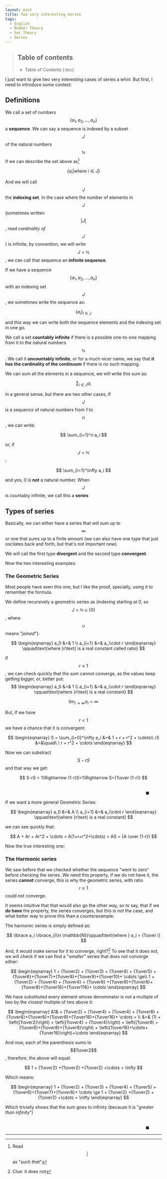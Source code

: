 ```yaml
---
layout: post
title: Two very interesting Series
tags:
  - English
  - Number Theory
  - Set Theory
  - Series
---
```



>## Table of contents
>* Table of Contents
>{:toc}

I just want to give two very interesting cases of series a whirl. But first, I need to introduce some context:

## Definitions
We call a set of numbers $$\lbrace a_1, a_2, \dots, a_n \rbrace$$ a **sequence**. We can say a sequence is indexed by a subset $$J$$ of the natural numbers $$\mathbb{N}$$ if we can describe the set above as[^1]

$$
\lbrace
 a_i \vert \text{where }i\in J
\rbrace
$$

[^1]: Read $$\vert$$ as "*such that*"

And we will call $$J$$ the **indexing set**. In the case where the number of elements in $$J$$ (sometimes written $$\vert J \vert$$, read *cardinality of $$J$$*) is infinite, by convention, we will write $$J = \mathbb{N}$$, we can call that sequence an **infinite sequence**.

If we have a sequence $$\lbrace a_1, a_2, \dots, a_n \rbrace$$ with an indexing set $$J$$, we sometimes write the sequence as:

$$
\lbrace
 a_i
\rbrace_{i\in J}
$$

and this way we can write both the sequence elements and the indexing set in one go.

We call a set **countably infinite** if there is a possible one-to-one mapping from it to the natural numbers $$\mathbb{N}$$. We call it **uncountably infinite**, or for a much nicer name, we say that **it has the cardinality of the continuum** if there is no such mapping.

We can sum all the elements in a sequence, we will write this sum as:

$$
\sum_{i\in J} a_i
$$

in a general sense, but there are two other cases, if $$J$$ is a sequence of natural numbers from 1 to $$n$$, we can write:

$$
\sum_{i=1}^n a_i
$$

or, if $$J= \mathbb{N}$$:

$$
\sum_{i=1}^\infty a_i
$$

and yes, 0 is **not** a natural number. When $$J$$ is countably infinite, we call this a **series**

## Types of series

Basically, we can either have a series that will sum up to $$\infty$$ or one that sums up to a finite amount (we can also have one type that just oscilates back and forth, but that's not important now).

We will call the first type **divergent** and the second type **convergent**.

Now the two interesting examples:

### The Geometric Series
Most people have seen this one, but I like the proof, specially, using it to remember the formula.

We define recursively a geometric series as (indexing starting at 0, so $$J = \mathbb{N}\cup\lbrace 0 \rbrace$$, where $$\cup$$ means "*joined*"):

$$
\begin{eqnarray}
 a_0 &=& 1 \\
 a_{i+1} &=& a_i\cdot r
\end{eqnarray}
\qquad\text{where }r\text{ is a real constant called ratio}
$$

If $$r\ge 1$$, we can check quickly that the sum cannot converge, as the values keep getting bigger, or, better put:$$
\begin{eqnarray}
 a_0 &=& 1 \\
 a_{i+1} &=& a_i\cdot r
\end{eqnarray}
\qquad\text{where }r\text{ is a real constant}
$$

$$
\lim_{i\to\infty} a_i =\infty
$$

But, if we have $$r<1$$ we have a chance that it is convergent:

$$
\begin{eqnarray}
 S = \sum_{i=0}^\infty a_i &=& 1 + r + r^2 + \cdots\\
                        rS &=&\quad\ \  r + r^2 + \cdots
\end{eqnarray}
$$

Now we can substract $$S - rS$$ and that way we get:

$$
S-rS = 1\Rightarrow (1-r)S=1\Rightarrow S={1\over (1-r)}
$$

$$\hspace{25cm}\blacksquare$$

If we want a more general Geometric Series:

$$
\begin{eqnarray}
 a_0 &=& A \\
 a_{i+1} &=& a_i\cdot r
\end{eqnarray}
\qquad\text{where }r\text{ is a real constant}
$$

we can see quickly that:

$$
A + Ar + Ar^2 + \cdots = A(1+r+r^2+\cdots) = AS = {A \over (1-r)}
$$

Now the true interesting one:

### The Harmonic series

We saw before that we checked whether the sequence "went to zero" before checking the series. We need this property, if we do not have it, the series **cannot** converge, this is why the geometric series, with ratio $$r\ge 1$$ could not converge.

It seems intuitive that that would also go the other way, so to say, that if we **do have** the property, the series converges, but this is not the case, and what better way to prove this than a counterexample:

The harmonic series is simply defined as:

$$
\lbrace
 a_i
\rbrace_{i\in \mathbb{N}}\qquad\text{where }
a_i = {1\over i}
$$

And, it would make sense for it to converge, right?[^2] To see that it does not, we will check if we can find a "*smaller*" series that does not converge either:

[^2]: Clue: it does not

$$
\begin{eqnarray}
 1 + {1\over2} + {1\over3} + {1\over4} + {1\over5} +{1\over6}+{1\over7}+{1\over8}+{1\over9}+{1\over10}+ \cdots \ge\\
 1 + {1\over2} + {1\over4} + {1\over4} + {1\over8} +{1\over8}+{1\over8}+{1\over8}+{1\over16}+{1\over116}+ \cdots
\end{eqnarray}
$$

We have substituted every element whose denominator is not a multiple of two by the closest multiple of two above it:

$$
\begin{eqnarray}
 &1& + {1\over2} + {1\over4} + {1\over4} + {1\over8} +{1\over8}+{1\over8}+{1\over8}+{1\over16}+{1\over16}+ \cdots = \\
 &=& (1) + 
 \left({1\over2}\right) + 
 \left({1\over4} + {1\over4}\right) +
 \left({1\over8} +{1\over8}+{1\over8}+{1\over8}\right) +
 \left({1\over16}+\cdots+{1\over16}\right)+\cdots
\end{eqnarray}
$$

And now, each of the parenthesis sums to $$1\over2$$, therefore, the above will equal:

$$
1 + {1\over2} +{1\over2} +{1\over2} +\cdots = \infty
$$

Which means:

$$
\begin{eqnarray}
 1 + {1\over2} + {1\over3} + {1\over4} + {1\over5} +{1\over6}+{1\over7}+{1\over8}+ \cdots \ge 1 + {1\over2} +{1\over2} +{1\over2} +\cdots = \infty
\end{eqnarray}
$$

Which trivially shows that the sum goes to infinity (because it is "*greater than infinity*")

$$\hspace{25cm}\blacksquare$$

---
